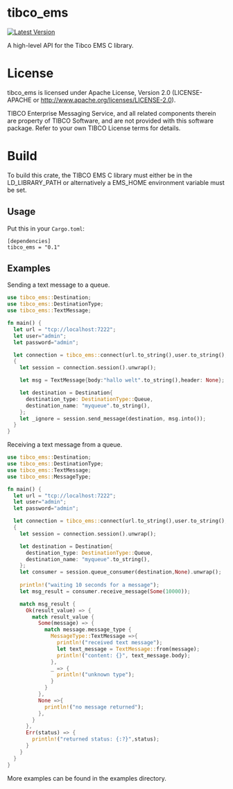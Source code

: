 # tibco_ems
[![Latest Version](https://img.shields.io/crates/v/tibco_ems.svg)](https://crates.io/crates/tibco_ems)

A high-level API for the Tibco EMS C library. 


# License
tibco_ems is licensed under Apache License, Version 2.0 (LICENSE-APACHE or http://www.apache.org/licenses/LICENSE-2.0).

TIBCO Enterprise Messaging Service, and all related components therein are property of TIBCO Software, and are not provided with this software package. Refer to your own TIBCO License terms for details.

# Build

To build this crate, the TIBCO EMS C library must either be in the LD_LIBRARY_PATH or alternatively a EMS_HOME environment variable must be set.

## Usage

Put this in your `Cargo.toml`:

```text
[dependencies]
tibco_ems = "0.1"
```

## Examples

Sending a text message to a queue.

```rust
use tibco_ems::Destination;
use tibco_ems::DestinationType;
use tibco_ems::TextMessage;

fn main() {
  let url = "tcp://localhost:7222";
  let user="admin";
  let password="admin";

  let connection = tibco_ems::connect(url.to_string(),user.to_string(),password.to_string()).unwrap();
  {
    let session = connection.session().unwrap();

    let msg = TextMessage{body:"hallo welt".to_string(),header: None};

    let destination = Destination{
      destination_type: DestinationType::Queue,
      destination_name: "myqueue".to_string(),
    };
    let _ignore = session.send_message(destination, msg.into());
  }
}
```

Receiving a text message from a queue.

```rust
use tibco_ems::Destination;
use tibco_ems::DestinationType;
use tibco_ems::TextMessage;
use tibco_ems::MessageType;

fn main() {
  let url = "tcp://localhost:7222";
  let user="admin";
  let password="admin";

  let connection = tibco_ems::connect(url.to_string(),user.to_string(),password.to_string()).unwrap();
  {
    let session = connection.session().unwrap();

    let destination = Destination{
      destination_type: DestinationType::Queue,
      destination_name: "myqueue".to_string(),
    };
    let consumer = session.queue_consumer(destination,None).unwrap();
    
    println!("waiting 10 seconds for a message");
    let msg_result = consumer.receive_message(Some(10000));

    match msg_result {
      Ok(result_value) => {
        match result_value {
          Some(message) => {
            match message.message_type {
              MessageType::TextMessage =>{
                println!("received text message");
                let text_message = TextMessage::from(message);
                println!("content: {}", text_message.body);
              },
              _ => {
                println!("unknown type");
              }
            }    
          },
          None =>{
            println!("no message returned");
          },
        }
      },
      Err(status) => {
        println!("returned status: {:?}",status);
      }
    }
  }
}
```

More examples can be found in the examples directory.
